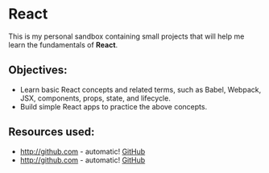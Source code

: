 # React
This is my personal sandbox containing small projects that will help me learn the fundamentals of **React**.

## Objectives:
* Learn basic React concepts and related terms, such as Babel, Webpack, JSX, components, props, state, and lifecycle.
* Build simple React apps to practice the above concepts. 

## Resources used:
* http://github.com - automatic!
[GitHub](https://www.udemy.com/course/the-advanced-web-developer-bootcamp/)
* http://github.com - automatic!
[GitHub](https://www.taniarascia.com/getting-started-with-react/)

